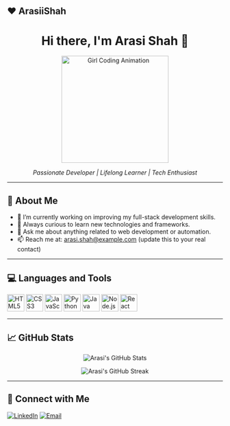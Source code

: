 ## ❤️ ArasiiShah
<h1 align="center">Hi there, I'm Arasi Shah 👋</h1>

<p align="center">
  <img src="https://media.giphy.com/media/LMcB8XospGZO8UQq87/giphy.gif" width="250" alt="Girl Coding Animation"/>
</p>

<p align="center">
  <em>Passionate Developer | Lifelong Learner | Tech Enthusiast</em>
</p>

---

## 🧠 About Me

- 🔭 I’m currently working on improving my full-stack development skills.
- 🌱 Always curious to learn new technologies and frameworks.
- 💬 Ask me about anything related to web development or automation.
- 📫 Reach me at: arasi.shah@example.com (update this to your real contact)

---

## 💻 Languages and Tools

<p align="left">
  <img src="https://cdn.jsdelivr.net/gh/devicons/devicon/icons/html5/html5-original.svg" width="40" height="40" alt="HTML5"/>
  <img src="https://cdn.jsdelivr.net/gh/devicons/devicon/icons/css3/css3-original.svg" width="40" height="40" alt="CSS3"/>
  <img src="https://cdn.jsdelivr.net/gh/devicons/devicon/icons/javascript/javascript-original.svg" width="40" height="40" alt="JavaScript"/>
  <img src="https://cdn.jsdelivr.net/gh/devicons/devicon/icons/python/python-original.svg" width="40" height="40" alt="Python"/>
  <img src="https://cdn.jsdelivr.net/gh/devicons/devicon/icons/java/java-original.svg" width="40" height="40" alt="Java"/>
  <img src="https://cdn.jsdelivr.net/gh/devicons/devicon/icons/nodejs/nodejs-original.svg" width="40" height="40" alt="Node.js"/>
  <img src="https://cdn.jsdelivr.net/gh/devicons/devicon/icons/react/react-original.svg" width="40" height="40" alt="React"/>
</p>

---

## 📈 GitHub Stats

<p align="center">
  <img src="https://github-readme-stats.vercel.app/api?username=yourusername&show_icons=true&theme=tokyonight" alt="Arasi's GitHub Stats" />
</p>

<p align="center">
  <img src="https://github-readme-streak-stats.herokuapp.com/?user=yourusername&theme=tokyonight" alt="Arasi's GitHub Streak" />
</p>

---

## 🤝 Connect with Me

<p align="left">
  <a href="https://linkedin.com/in/yourlinkedin" target="_blank"><img src="https://img.shields.io/badge/-LinkedIn-blue?style=flat-square&logo=linkedin" alt="LinkedIn"/></a>
  <a href="mailto:arasi.shah@example.com"><img src="https://img.shields.io/badge/-Email-red?style=flat-square&logo=gmail&logoColor=white" alt="Email"/></a>
</p>
